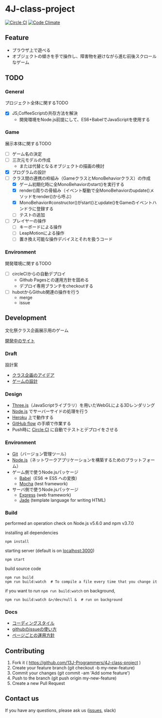 
4J-class-project
================

[![Circle CI](https://circleci.com/gh/13J-Programmers/4J-class-project.svg?style=shield&circle-token=2a94d13b8aebecfcff2b83ed3db40b67c24345bc)](https://circleci.com/gh/13J-Programmers/4J-class-project)
[![Code Climate](https://codeclimate.com/github/13J-Programmers/4J-class-project/badges/gpa.svg)](https://codeclimate.com/github/13J-Programmers/4J-class-project)

<!-- [github.io](http://13j-programmers.github.io/4J-class-project/) -->

Feature
-------

- ブラウザ上で遊べる
- オブジェクトの傾きを手で操作し、障害物を避けながら進む前後スクロールなゲーム


TODO
-----

### General

プロジェクト全体に関するTODO

- [x] JS,CoffeeScriptの共存方法を解決
    - 開発環境をNode.js前提にして、ES6+BabelでJavaScriptを使用する

### Game

展示本体に関するTODO

- [ ] ゲーム名の決定
- [ ] 三次元モデルの作成
    - または代替となるオブジェクトの描画の検討
- [x] プログラムの設計
- [ ] クラス間の連携の枠組み（GameクラスとMonoBehaviorクラス）の作成
    - [x] ゲーム初期化時に全MonoBehaviorのstart()を実行する
    - [x] render()周りの骨組み（イベント駆動で全MonoBehaviorのupdate()メソッドをrender()から呼ぶ）
    - [x] MonoBehavior#constructor()がstart()とupdate()をGameのイベントハンドラに登録する
    - [ ] テストの追加
- [ ] プレイヤーの操作
    - [ ] キーボードによる操作
    - [ ] LeapMotionによる操作
    - [ ] 置き換え可能な操作デバイスとそれを扱うコード

### Environment

開発環境に関するTODO

- [ ] circleCIからの自動デプロイ
    - Github Pagesとの運用方針を固める
    - デプロイ専用ブランチをcheckoutする
- [ ] hubotからGithub関連の操作を行う
    - merge
    - issue


Development
-----------

文化祭クラス企画展示用のゲーム

[開発中のサイト](https://n4js.herokuapp.com/)

### Draft

設計案

- [クラス企画のアイデア](https://github.com/13J-Programmers/4J-class-project/blob/master/doc/ideas.md)
- [ゲームの設計](https://github.com/13J-Programmers/4J-class-project/blob/master/doc/design.md)

### Design

- [Three.js](http://threejs.org/)（JavaScriptライブラリ）を用いたWebGLによる3Dレンダリング
- [Node.js](https://nodejs.org/en/) でサーバーサイドの処理を行う
- [Heroku](https://www.heroku.com/) 上で動作する
- [GitHub flow](https://gist.github.com/Gab-km/3705015) の手順で作業する
- Push時に [Circle CI](https://circleci.com) に自動でテストとデプロイをさせる

### Environment

- [Git](https://git-scm.com/)（バージョン管理ツール）
- [Node.js](https://nodejs.org/en/)（ネットワークアプリケーションを構築するためのプラットフォーム）
- ゲーム側で使うNode.jsパッケージ
    - [Babel](https://babeljs.io/)（ES6 => ES5 への変換）
    - [Mocha](https://mochajs.org/) (test framework)
- サーバ側で使うNode.jsパッケージ
    - [Express](http://expressjs.com/) (web framework)
    - [Jade](http://jadelang.net/) (template language for writing HTML)

### Build

performed an operation check on Node.js v5.6.0 and npm v3.7.0

installing all dependencies

    npm install

starting server (default is on [localhost:3000](http://localhost:3000))

    npm start

build source code

    npm run build
    npm run build:watch  # To compile a file every time that you change it

if you want to run `npm run build:watch` on background,

    npm run build:watch &>/dev/null &  # run on background

### Docs

- [コーディングスタイル](https://github.com/13J-Programmers/4J-class-project/blob/master/doc/policy.md)
- [githubのissueの使い方](https://github.com/13J-Programmers/4J-class-project/blob/master/doc/use-issue.md)
- [ページごとの運用方針](https://github.com/13J-Programmers/4J-class-project/blob/master/doc/page-plan.md)

Contributing
------------

1. Fork it ( https://github.com/13J-Programmers/4J-class-project )
2. Create your feature branch (git checkout -b my-new-feature)
3. Commit your changes (git commit -am 'Add some feature')
4. Push to the branch (git push origin my-new-feature)
5. Create a new Pull Request

Contact us
----------

If you have any questions, please ask us ([issues](https://github.com/13J-Programmers/4J-class-project/issues), slack)
